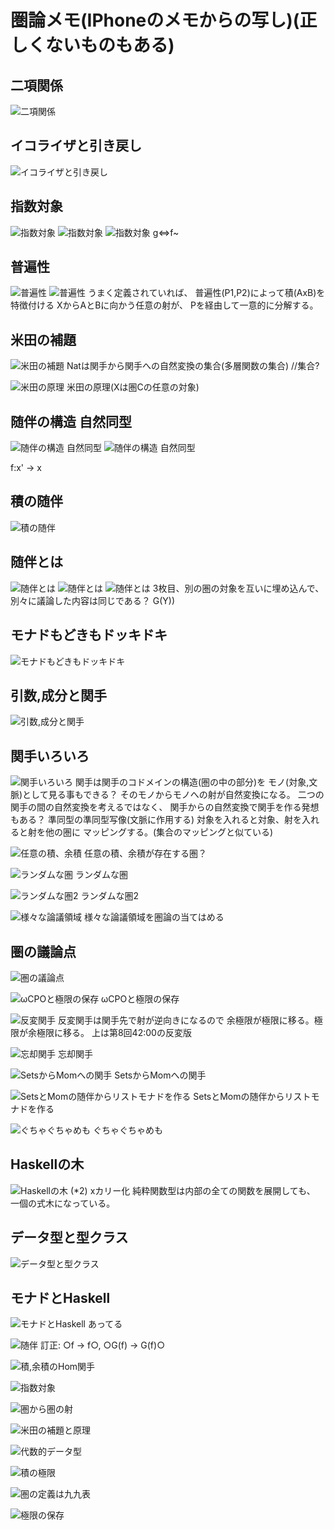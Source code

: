 # 圏論メモ(IPhoneのメモからの写し)(正しくないものもある)

## 二項関係

![二項関係](画像\IMG_5411_result.png)

## イコライザと引き戻し

![イコライザと引き戻し](画像\IMG_5412_result.png)

## 指数対象

![指数対象](画像\IMG_5413_result.png)
![指数対象](画像\IMG_5414_result.png)
![指数対象](画像\IMG_5415_result.png)
g<=>f~

## 普遍性

![普遍性](画像\IMG_5417_result.png)
![普遍性](画像\IMG_5418_result.png)
うまく定義されていれば、
普遍性(P1,P2)によって積(AxB)を特徴付ける
XからAとBに向かう任意の射が、
Pを経由して一意的に分解する。

## 米田の補題

![米田の補題](画像\IMG_5419_result.png)
Natは関手から関手への自然変換の集合(多層関数の集合) //集合?

![米田の原理](画像\IMG_5420_result.png)
米田の原理(Xは圏Cの任意の対象)

## 随伴の構造 自然同型

![随伴の構造 自然同型](画像\IMG_5421_result.png)
![随伴の構造 自然同型](画像\IMG_5422_result.png)

f:x' -> x

## 積の随伴

![積の随伴](画像\IMG_5423_result.png)

## 随伴とは

![随伴とは](画像\IMG_5424_result.png)
![随伴とは](画像\IMG_5425_result.png)
![随伴とは](画像\IMG_5426_result.png)
3枚目、別の圏の対象を互いに埋め込んで、
別々に議論した内容は同じである？
G(Y))

## モナドもどきもドッキドキ

![モナドもどきもドッキドキ](画像\IMG_5427_result.png)

## 引数,成分と関手

![引数,成分と関手](画像\IMG_5428_result.png)

## 関手いろいろ

![関手いろいろ](画像\IMG_5429_result.png)
関手は関手のコドメインの構造(圏の中の部分)を
モノ(対象,文脈)として見る事もできる？
そのモノからモノへの射が自然変換になる。
二つの関手の間の自然変換を考えるではなく、
関手からの自然変換で関手を作る発想もある？
準同型の準同型写像(文脈に作用する)
対象を入れると対象、射を入れると射を他の圏に
マッピングする。(集合のマッピングと似ている)

![任意の積、余積](画像\IMG_5430_result.png)
任意の積、余積が存在する圏？

![ランダムな圏](画像\IMG_5431_result.png)
ランダムな圏

![ランダムな圏2](画像\IMG_5432_result.png)
ランダムな圏2

![様々な論議領域](画像\IMG_5433_result.png)
様々な論議領域を圏論の当てはめる

## 圏の議論点

![圏の議論点](画像\IMG_5434_result.png)

![ωCPOと極限の保存](画像\IMG_5435_result.png)
ωCPOと極限の保存

![反変関手](画像\IMG_5436_result.png)
反変関手は関手先で射が逆向きになるので
余極限が極限に移る。極限が余極限に移る。
上は第8回42:00の反変版

![忘却関手](画像\IMG_5437_result.png)
忘却関手

![SetsからMomへの関手](画像\IMG_5438_result.png)
SetsからMomへの関手

![SetsとMomの随伴からリストモナドを作る](画像\IMG_5439_result.png)
SetsとMomの随伴からリストモナドを作る

![ぐちゃぐちゃめも](画像\IMG_5440_result.png)
ぐちゃぐちゃめも

## Haskellの木

![Haskellの木](画像\IMG_5441_result.png)
(*2) xカリー化
純粋関数型は内部の全ての関数を展開しても、
一個の式木になっている。

## データ型と型クラス

![データ型と型クラス](画像\IMG_5442_result.png)

## モナドとHaskell

![モナドとHaskell](画像\IMG_5443_result.png)
あってる

![随伴](画像\IMG_5444_result.png)
訂正: ○f -> f○, ○G(f) -> G(f)○

![積,余積のHom関手](画像\IMG_5445_result.png)

![指数対象](画像\IMG_5446_result.png)

![圏から圏の射](画像\IMG_5447_result.png)

![米田の補題と原理](画像\IMG_5448_result.png)

![代数的データ型](画像\IMG_5449_result.png)

![積の極限](画像\IMG_5450_result.png)

![圏の定義は九九表](画像\IMG_5452_result.png)

![極限の保存](画像\極限の保存.png)
